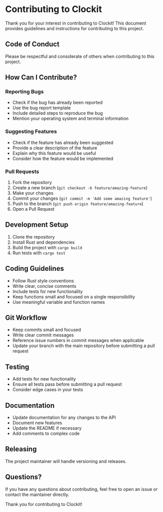 # Contributing to Clockit

Thank you for your interest in contributing to Clockit! This document provides guidelines and instructions for contributing to this project.

## Code of Conduct

Please be respectful and considerate of others when contributing to this project.

## How Can I Contribute?

### Reporting Bugs

- Check if the bug has already been reported
- Use the bug report template
- Include detailed steps to reproduce the bug
- Mention your operating system and terminal information

### Suggesting Features

- Check if the feature has already been suggested
- Provide a clear description of the feature
- Explain why this feature would be useful
- Consider how the feature would be implemented

### Pull Requests

1. Fork the repository
2. Create a new branch (`git checkout -b feature/amazing-feature`)
3. Make your changes
4. Commit your changes (`git commit -m 'Add some amazing feature'`)
5. Push to the branch (`git push origin feature/amazing-feature`)
6. Open a Pull Request

## Development Setup

1. Clone the repository
2. Install Rust and dependencies
3. Build the project with `cargo build`
4. Run tests with `cargo test`

## Coding Guidelines

- Follow Rust style conventions
- Write clear, concise comments
- Include tests for new functionality
- Keep functions small and focused on a single responsibility
- Use meaningful variable and function names

## Git Workflow

- Keep commits small and focused
- Write clear commit messages
- Reference issue numbers in commit messages when applicable
- Update your branch with the main repository before submitting a pull request

## Testing

- Add tests for new functionality
- Ensure all tests pass before submitting a pull request
- Consider edge cases in your tests

## Documentation

- Update documentation for any changes to the API
- Document new features
- Update the README if necessary
- Add comments to complex code

## Releasing

The project maintainer will handle versioning and releases.

## Questions?

If you have any questions about contributing, feel free to open an issue or contact the maintainer directly.

Thank you for contributing to Clockit!